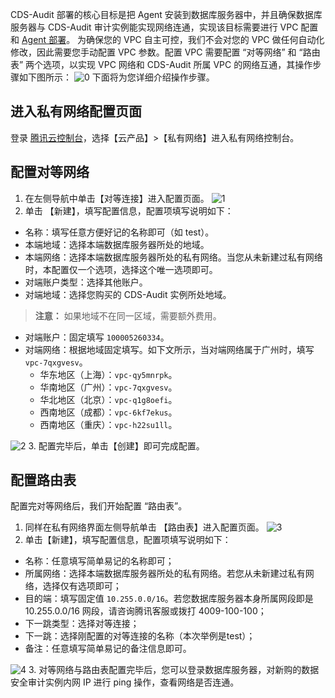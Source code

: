 CDS-Audit 部署的核心目标是把 Agent 安装到数据库服务器中，并且确保数据库服务器与 CDS-Audit 审计实例能实现网络连通，实现该目标需要进行 VPC 配置和 [Agent 部署](https://cloud.tencent.com/document/product/856/17385)。
为确保您的 VPC 自主可控，我们不会对您的 VPC 做任何自动化修改，因此需要您手动配置 VPC 参数。配置 VPC 需要配置 “对等网络” 和 “路由表” 两个选项，以实现 VPC 网络和 CDS-Audit 所属 VPC 的网络互通，其操作步骤如下图所示：
![0](https://main.qcloudimg.com/raw/5fad24debe5db784b0a5a9066dbf85d4.png)
下面将为您详细介绍操作步骤。
## 进入私有网络配置页面
登录 [腾讯云控制台](https://console.cloud.tencent.com/)，选择【云产品】>【私有网络】进入私有网络控制台。
## 配置对等网络
1. 在左侧导航中单击【对等连接】进入配置页面。
 ![1](https://main.qcloudimg.com/raw/517a59aacb75ee6eac2c50b07ff49d3a.png)
2. 单击 【新建】，填写配置信息，配置项填写说明如下：
 - 名称：填写任意方便好记的名称即可（如 test）。
 - 本端地域：选择本端数据库服务器所处的地域。
 - 本端网络：选择本端数据库服务器所处的私有网络。当您从未新建过私有网络时，本配置仅一个选项，选择这个唯一选项即可。
 - 对端账户类型：选择其他账户。
 - 对端地域：选择您购买的 CDS-Audit 实例所处地域。
 >**注意：**
 >如果地域不在同一区域，需要额外费用。
 - 对端账户：固定填写 `100005260334`。
 - 对端网络：根据地域固定填写。如下文所示，当对端网络属于广州时，填写`vpc-7qxgvesv`。 
     - 华东地区（上海）：`vpc-qy5mnrpk`。
     - 华南地区（广州）：`vpc-7qxgvesv`。
     - 华北地区（北京）：`vpc-q1g8oefi`。
     - 西南地区（成都）：`vpc-6kf7ekus`。
     - 西南地区（重庆）：`vpc-h22su1ll`。
     
 ![2](https://main.qcloudimg.com/raw/91f6bc95ef9abd55dcaf2b21aea9ea19.png)
3. 配置完毕后，单击【创建】即可完成配置。

## 配置路由表
配置完对等网络后，我们开始配置 “路由表”。
1. 同样在私有网络界面左侧导航单击 【路由表】进入配置页面。
 ![3](https://main.qcloudimg.com/raw/c19ff4c88fd5bec52484b7a2446789e3.png)
2. 单击【新建】，填写配置信息，配置项填写说明如下：
 - 名称：任意填写简单易记的名称即可；
 - 所属网络：选择本端数据库服务器所处的私有网络。若您从未新建过私有网络，选择仅有选项即可；
 - 目的端：填写固定值 `10.255.0.0/16`。若您数据库服务器本身所属网段即是 10.255.0.0/16 网段，请咨询腾讯客服或拨打 4009-100-100；
 - 下一跳类型：选择对等连接；
 - 下一跳：选择刚配置的对等连接的名称（本次举例是test）；
 - 备注：任意填写简单易记的备注信息即可。
 
 ![4](https://main.qcloudimg.com/raw/7fdf945902a09cd84a3b08c26dc5367e.png)
3. 对等网络与路由表配置完毕后，您可以登录数据库服务器，对新购的数据安全审计实例内网 IP 进行 ping 操作，查看网络是否连通。
